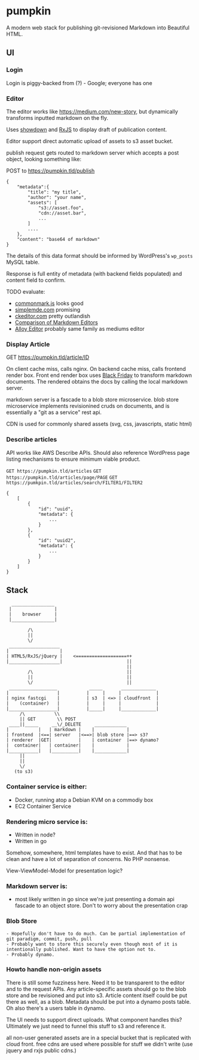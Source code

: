 # pumpkin
A modern web stack for publishing git-revisioned Markdown into Beautiful HTML.

## UI
### Login
Login is piggy-backed from (?)
    - Google; everyone has one

### Editor
The editor works like https://medium.com/new-story, but dynamically
transforms inputted markdown on the fly.

Uses [showdown][showdown] and [RxJS][rxjs] to display draft of
publication content.

Editor support direct automatic upload of assets to s3 asset bucket.

publish request gets routed to markdown server which accepts a post
object, looking something like:

POST to https://pumpkin.tld/publish

    {
        "metadata":{
            "title": "my title",
            "author": "your name",
            "assets": [
                "s3://asset.foo",
                "cdn://asset.bar",
                ...
            ]
            ....
        },
        "content": "base64 of markdown"
    }

The details of this data format should be informed by WordPress's
`wp_posts` MySQL table.

Response is full entity of metadata (with backend fields populated) and
content field to confirm.

TODO evaluate:
  - [commonmark.js][commonmark] looks good
  - [simplemde.com][simplemde] promising
  - [ckeditor.com][ckeditor] pretty outlandish
  - [Comparison of Markdown Editors][markdown-comparison] 
  - [Alloy Editor][alloy-editor] probably same family as mediums editor


### Display Article

GET https://pumpkin.tld/article/ID

On client cache miss, calls nginx. On backend cache miss, calls frontend
render box. Front end render box uses [Black Friday][black-friday] to
transform markdown documents. The rendered obtains the docs by calling
the local markdown server.

markdown server is a fascade to a blob store microservice. blob store
microservice implements revisionined cruds on documents, and is
essentially a "git as a service" rest api.

CDN is used for commonly shared assets (svg, css, javascripts, static
html)

### Describe articles

API works like AWS Describe APIs. Should also reference WordPress page
listing mechanisms to ensure minimum viable product.

`GET https://pumpkin.tld/articles`
`GET https://pumpkin.tld/articles/page/PAGE`
`GET https://pumkpin.tld/articles/search/FILTER1/FILTER2`

    {
        [
            {
                "id": "uuid",
                "metadata": {
                    ...
                }
            },
            {
                "id": "uuid2",
                "metadata": {
                    ...
                }
            }
        ]
    }


## Stack

      ________________
     |                |
     |    browser     | 
     |________________|

            /\
            ||
            \/
     ___________________
    |                   | 
    | HTML5/RxJS/jQuery |    <===================++      
    |___________________|                        ||
                                                 ||              
            /\                                   ||              
            ||                                   ||              
            \/                                   ||              
     __________________            _____       _____________
    |                  |          |     |     |             |
    | nginx fastcgi    |          | s3  | <=> | cloudfront  |
    |    (container)   |          |     |     |             |
    |__________________|          |_____|     |_____________|
         /\           \\               
         || GET        \\ POST           
     ____||_____     __\/_DELETE     ____________
    |           |   | markdown |    |            |
    | frontend  |<==| server   |<==>| blob store |==> s3?
    | renderer  |GET|          |    | container  |==> dynamo?
    |  container|   | container|    |            |
    |___________|   |__________|    |____________|
         ||                           
         ||                            
         \/                             
       (to s3)                       

### Container service is either:
  - Docker, running atop a Debian KVM on a commodiy box
  - EC2 Container Service

### Rendering micro service is:
  - Written in node?
  - Written in go

Somehow, somewhere, html templates have to exist. And that has to be
clean and have a lot of separation of concerns. No PHP nonsense.

View-ViewModel-Model for presentation logic?

### Markdown server is:
  - most likely written in go since we're just presenting a domain api
    fascade to an object store. Don't to worry about the presentation
    crap

### Blob Store
    - Hopefully don't have to do much. Can be partial implementation of
    git paradigm, commit, push, pull
    - Probably want to store this securely even though most of it is
    intentionally published. Want to have the option not to.
    - Probably dynamo.

### Howto handle non-origin assets

There is still some fuzziness here. Need it to be transparent to the
editor and to the request APIs. Any article-specific assets should go to
the blob store and be revisioned and put into s3. Article content itself
could be put there as well, as a blob. Metadata should be put into a
dynamo posts table. Oh also there's a users table in dynamo.

The UI needs to support direct uploads. What component handles this?
Ultimately we just need to funnel this stuff to s3 and reference it.

all non-user generated assets are in a special bucket that is replicated
with cloud front. free cdns are used where possible for stuff we didn't
write (use jquery and rxjs public cdns.)


[black-friday]: https://github.com/russross/blackfriday
[showdown]: https://github.com/showdownjs/showdown
[rxjs]: https://github.com/Reactive-Extensions/RxJS
[commonmark]: http://spec.commonmark.org/dingus/
[simplemde]: https://simplemde.com/
[ckeditor]: http://ckeditor.com/
[markdown-comparison]: https://github.com/iDoRecall/comparisons/blob/master/JavaScript-WYSIWYG-editors.md
[alloy-editor]: http://alloyeditor.com/demo/

